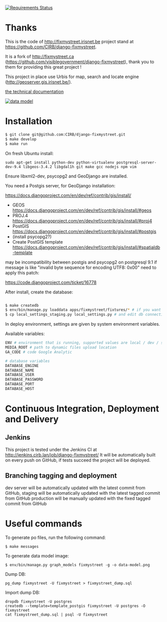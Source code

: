
[![Requirements Status](https://requires.io/github/CIRB/django-fixmystreet/requirements.png?branch=master)](https://requires.io/github/CIRB/django-fixmystreet/requirements/?branch=master)

Thanks
======

This is the code of http://fixmystreet.irisnet.be project stand at https://github.com/CIRB/django-fixmystreet.

It is a fork of http://fixmystreet.ca (https://github.com/visiblegovernment/django-fixmystreet), thank you to them for providing this great project !

This project in place use Urbis for map, search and locate engine (http://geoserver.gis.irisnet.be/).

[the technical documentation](http://fixmystreet.irisnetlab.be/admin/doc/)

[![data model](https://raw.github.com/CIRB/django-fixmystreet/master/data-model.png)](http://fixmystreet.irisnetlab.be/admin/doc/)


Installation
============

```bash
$ git clone git@github.com:CIRB/django-fixmystreet.git
$ make develop
$ make run
```

On fresh Ubuntu install:

```
sudo apt-get install python-dev python-virtualenv postgresql-server-dev-9.4 libgeos-3.4.2 libgdal1h git make gcc nodejs npm vim
```

Ensure libxml2-dev, psycopg2 and GeoDjango are installed.

You need a Postgis server, for GeoDjango installation:

https://docs.djangoproject.com/en/dev/ref/contrib/gis/install/

- GEOS https://docs.djangoproject.com/en/dev/ref/contrib/gis/install/#geos
- PROJ.4 https://docs.djangoproject.com/en/dev/ref/contrib/gis/install/#proj4
- PostGIS https://docs.djangoproject.com/en/dev/ref/contrib/gis/install/#postgis
- (install psycopg2?)
- Create PostGIS template https://docs.djangoproject.com/en/dev/ref/contrib/gis/install/#spatialdb-template

may be incompatibility between postgis and psycopg2 on postgresql 9.1
if message is like "invalid byte sequence for encoding UTF8: 0x00"
need to apply this patch:

https://code.djangoproject.com/ticket/16778

After install, create the database:

```bash

$ make createdb
$ env/bin/manage.py loaddata apps/fixmystreet/fixtures/* # if you want some sample data to work with Bruxelles-ville and Anderlecht
$ cp local_settings_staging.py local_settings.py # and edit db connection settings
```

In deploy environment, settings are given by system environment variables.

Available variables:

```bash
ENV # environment that is running, supported values are local / dev / staging / production
MEDIA_ROOT # path to dynamic files upload location
GA_CODE # code Google Analytic

# database variables
DATABASE_ENGINE
DATABASE_NAME
DATABASE_USER
DATABASE_PASSWORD
DATABASE_PORT
DATABASE_HOST
```


Continuous Integration, Deployment and Delivery
===============================================

Jenkins
-------

This project is tested under the Jenkins CI at http://jenkins.cirb.lan/job/django-fixmystreet/
It will be automatically built on every push on GitHub, if tests succeed
the project will be deployed.


Branching tagging and deployment
--------------------------------

dev server will be automatically updated with the latest commit from GitHub,
staging will be automatically updated with the latest tagged commit from GitHub
production will be manually updated with the fixed tagged commit from GitHub


Useful commands
===============

To generate po files, run the following command:

    $ make messages

To generate data model image:

    $ env/bin/manage.py graph_models fixmystreet -g -o data-model.png


Dump DB:

    pg_dump fixmystreet -U fixmystreet > fixmystreet_dump.sql

Import dump DB:

    dropdb fixmystreet -U postgres
    createdb --template=template_postgis fixmystreet -U postgres -O fixmystreet
    cat fixmystreet_dump.sql | psql -U fixmystreet
